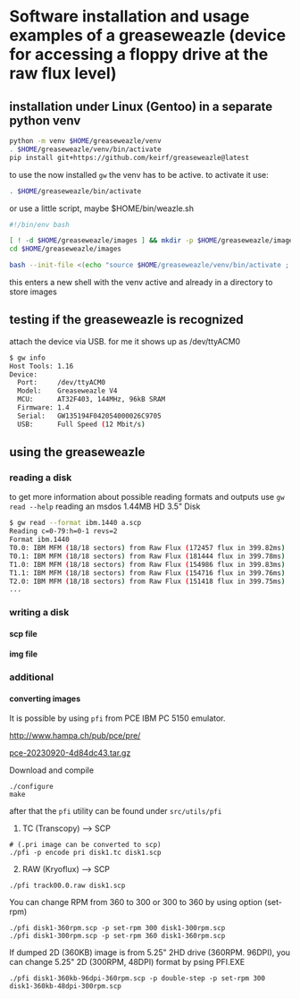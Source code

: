 # Software installation and usage examples of a greaseweazle (device for accessing a floppy drive at the raw flux level)

## installation under Linux (Gentoo) in a separate python venv
```bash
python -m venv $HOME/greaseweazle/venv
. $HOME/greaseweazle/venv/bin/activate
pip install git+https://github.com/keirf/greaseweazle@latest
```

to use the now installed ```gw``` the venv has to be active. to activate it use:
```bash
. $HOME/greaseweazle/bin/activate
```

or use a little script, maybe $HOME/bin/weazle.sh 
```bash
#!/bin/env bash

[ ! -d $HOME/greaseweazle/images ] && mkdir -p $HOME/greaseweazle/images
cd $HOME/greaseweazle/images

bash --init-file <(echo "source $HOME/greaseweazle/venv/bin/activate ; gw reset ; gw info")

```
this enters a new shell with the venv active and already in a directory to store images



## testing if the greaseweazle is recognized
attach the device via USB.
for me it shows up as /dev/ttyACM0

```bash
$ gw info    
Host Tools: 1.16
Device:
  Port:     /dev/ttyACM0
  Model:    Greaseweazle V4
  MCU:      AT32F403, 144MHz, 96kB SRAM
  Firmware: 1.4
  Serial:   GW135194F042054000026C9705
  USB:      Full Speed (12 Mbit/s)
```

## using the greaseweazle

### reading a disk
to get more information about possible reading formats and outputs use ```gw read --help```
reading an msdos 1.44MB HD 3.5" Disk
```bash
$ gw read --format ibm.1440 a.scp
Reading c=0-79:h=0-1 revs=2
Format ibm.1440
T0.0: IBM MFM (18/18 sectors) from Raw Flux (172457 flux in 399.82ms)
T0.1: IBM MFM (18/18 sectors) from Raw Flux (181444 flux in 399.78ms)
T1.0: IBM MFM (18/18 sectors) from Raw Flux (154986 flux in 399.83ms)
T1.1: IBM MFM (18/18 sectors) from Raw Flux (154716 flux in 399.76ms)
T2.0: IBM MFM (18/18 sectors) from Raw Flux (151418 flux in 399.75ms)
...

```

### writing a disk
#### scp file 
#### img file

### additional
#### converting images 
It is possible by using ```pfi``` from PCE IBM PC 5150 emulator.

http://www.hampa.ch/pub/pce/pre/

[pce-20230920-4d84dc43.tar.gz](./data/pce-20230920-4d84dc43.tar.gz)

Download and compile
```
./configure
make
```
after that the ```pfi``` utility can be found under ```src/utils/pfi```

1) TC (Transcopy) --> SCP
```
# (.pri image can be converted to scp)
./pfi -p encode pri disk1.tc disk1.scp
```

2) RAW (Kryoflux) --> SCP
```
./pfi track00.0.raw disk1.scp
```

You can change RPM from 360 to 300 or 300 to 360 by using option (set-rpm)
```
./pfi disk1-360rpm.scp -p set-rpm 300 disk1-300rpm.scp
./pfi disk1-300rpm.scp -p set-rpm 360 disk1-360rpm.scp
```

If dumped 2D (360KB) image is from 5.25" 2HD drive (360RPM. 96DPI), you can change 5.25" 2D (300RPM, 48DPI) format by psing PFI.EXE
```
./pfi disk1-360kb-96dpi-360rpm.scp -p double-step -p set-rpm 300 disk1-360kb-48dpi-300rpm.scp
```
